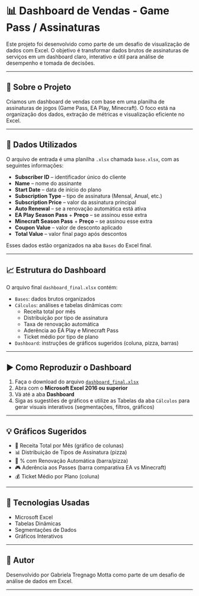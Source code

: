 # 📊 Dashboard de Vendas - Game Pass / Assinaturas

Este projeto foi desenvolvido como parte de um desafio de visualização de dados com Excel. O objetivo é transformar dados brutos de assinaturas de serviços em um dashboard claro, interativo e útil para análise de desempenho e tomada de decisões.

---

## 🧾 Sobre o Projeto

Criamos um dashboard de vendas com base em uma planilha de assinaturas de jogos (Game Pass, EA Play, Minecraft). O foco está na organização dos dados, extração de métricas e visualização eficiente no Excel.

---

## 📂 Dados Utilizados

O arquivo de entrada é uma planilha `.xlsx` chamada `base.xlsx`, com as seguintes informações:

- **Subscriber ID** – identificador único do cliente  
- **Name** – nome do assinante  
- **Start Date** – data de início do plano  
- **Subscription Type** – tipo de assinatura (Mensal, Anual, etc.)  
- **Subscription Price** – valor da assinatura principal  
- **Auto Renewal** – se a renovação automática está ativa  
- **EA Play Season Pass** + **Preço** – se assinou esse extra  
- **Minecraft Season Pass** + **Preço** – se assinou esse extra  
- **Coupon Value** – valor de desconto aplicado  
- **Total Value** – valor final pago após descontos

Esses dados estão organizados na aba `Bases` do Excel final.

---

## 📈 Estrutura do Dashboard

O arquivo final `dashboard_final.xlsx` contém:

- `Bases`: dados brutos organizados
- `Cálculos`: análises e tabelas dinâmicas com:
  - Receita total por mês
  - Distribuição por tipo de assinatura
  - Taxa de renovação automática
  - Aderência ao EA Play e Minecraft Pass
  - Ticket médio por tipo de plano
- `Dashboard`: instruções de gráficos sugeridos (coluna, pizza, barras)

---

## ▶️ Como Reproduzir o Dashboard

1. Faça o download do arquivo [`dashboard_final.xlsx`](./dashboard_final.xlsx)
2. Abra com o **Microsoft Excel 2016 ou superior**
3. Vá até a aba **Dashboard**
4. Siga as sugestões de gráficos e utilize as Tabelas da aba `Cálculos` para gerar visuais interativos (segmentações, filtros, gráficos)

---

## 💡 Gráficos Sugeridos

- 📅 Receita Total por Mês (gráfico de colunas)
- 📊 Distribuição de Tipos de Assinatura (pizza)
- 🔁 % com Renovação Automática (barra/pizza)
- 🎮 Aderência aos Passes (barra comparativa EA vs Minecraft)
- 💰 Ticket Médio por Plano (coluna)

---

## 🚀 Tecnologias Usadas

- Microsoft Excel
- Tabelas Dinâmicas
- Segmentações de Dados
- Gráficos Interativos

---

## 👤 Autor

Desenvolvido por Gabriela Tregnago Motta como parte de um desafio de análise de dados em Excel.

---

